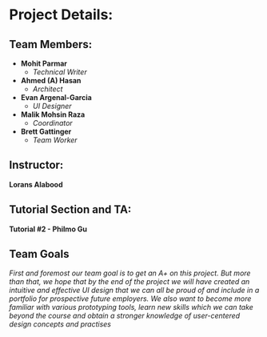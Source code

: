 # Project Details:

## Team Members:
* **Mohit Parmar**
  * _Technical Writer_
* **Ahmed (A) Hasan**
  * _Architect_ 
* **Evan Argenal-Garcia**
  * _UI Designer_ 
* **Malik Mohsin Raza**
  * _Coordinator_
* **Brett Gattinger**
  * _Team Worker_

## Instructor:
**Lorans Alabood**

## Tutorial Section and TA:
**Tutorial #2 - Philmo Gu**

## Team Goals
_First and foremost our team goal is to get an A+ on this project. But more than that, we hope that by the end of the project we will have created an intuitive and effective UI design that we can all be proud of and include in a portfolio for prospective future employers. We also want to become more familiar with various prototyping tools, learn new skills which we can take beyond the course and obtain a stronger knowledge of user-centered design concepts and practises_
